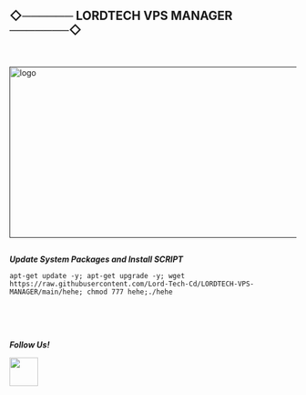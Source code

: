 ## ◇────── LORDTECH VPS MANAGER ───────◇

ㅤ
<p align="left">
  <a href="" rel="noopener">
 <img width=550px height=300px src="https://i.imgur.com/1qZW7n9.jpeg" alt="logo"></a>
</p>

##

___Update System Packages and Install SCRIPT___

```
apt-get update -y; apt-get upgrade -y; wget https://raw.githubusercontent.com/Lord-Tech-Cd/LORDTECH-VPS-MANAGER/main/hehe; chmod 777 hehe;./hehe

```

## ㅤ

___Follow Us!___

 <p>    
<div class="div2">
 <span><a href="https://http://t.me/LordTechVpsLoginCode_bot"><img src="https://i.imgur.com/1qZW7n9.jpeg" alt=""width="50"height="50"/></a></span>
 </div>
 </p>
